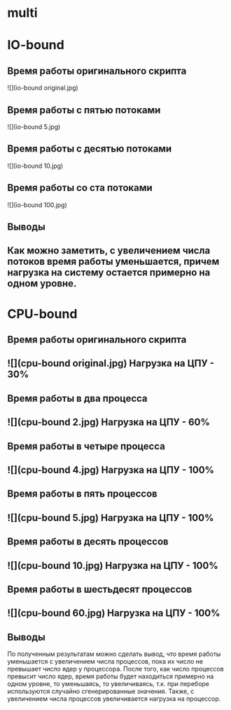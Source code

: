 # multi
# IO-bound
## Время работы оригинального скрипта
![](io-bound original.jpg)


## Время работы с пятью потоками
![](io-bound 5.jpg)


## Время работы с десятью потоками
![](io-bound 10.jpg)


## Время работы со ста потоками
![](io-bound 100.jpg)


## Выводы
Как можно заметить, с увеличением числа потоков
время работы уменьшается, причем нагрузка на 
систему остается примерно на одном уровне.
----
# CPU-bound


## Время работы оригинального скрипта
![](cpu-bound original.jpg)
Нагрузка на ЦПУ - 30%
---
## Время работы в два процесса
![](cpu-bound 2.jpg)
Нагрузка на ЦПУ - 60%
---
## Время работы в четыре процесса
![](cpu-bound 4.jpg)
Нагрузка на ЦПУ - 100%
---
## Время работы в пять процессов
![](cpu-bound 5.jpg)
Нагрузка на ЦПУ - 100%
---
## Время работы в десять процессов
![](cpu-bound 10.jpg)
Нагрузка на ЦПУ - 100%
---
## Время работы в шестьдесят процессов
![](cpu-bound 60.jpg)
Нагрузка на ЦПУ - 100%
---
## Выводы
По полученным результатам можно сделать вывод, что время работы 
уменьшается с увеличением числа процессов, пока их число не превышает
число ядер у процессора. После того, как число процессов превысит число
ядер, время работы будет находиться примерно на одном уровне, то уменьшаясь,
то увеличиваясь, т.к. при переборе используются случайно сгенерированные 
значения. Также, с увеличением числа процессов увеличивается нагрузка на
процессор.
